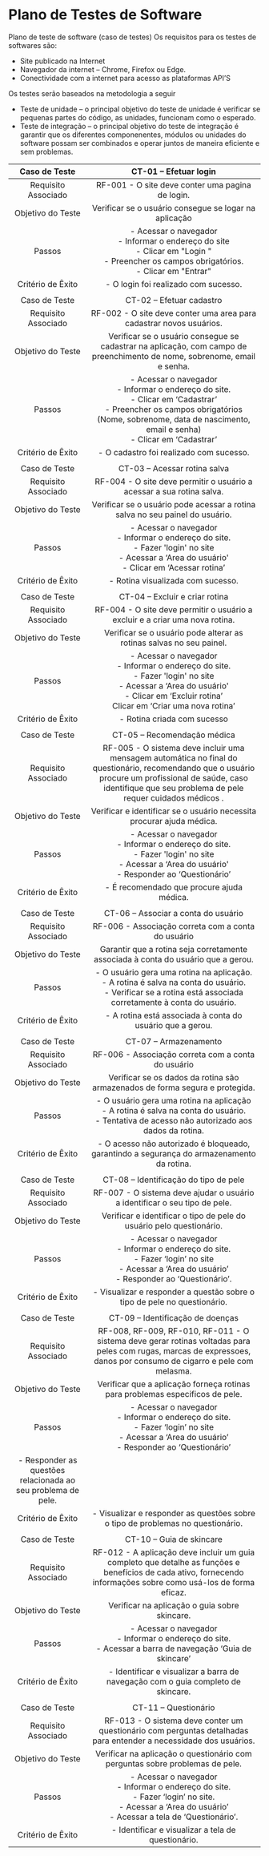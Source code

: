 # Plano de Testes de Software

Plano de teste de software (caso de testes)
Os requisitos para os testes de softwares são: 
- Site publicado na Internet
- Navegador da internet – Chrome, Firefox ou Edge.
- Conectividade com a internet para acesso as plataformas API’S 

Os testes serão baseados na metodologia a seguir

- Teste de unidade – o principal objetivo do teste de unidade é verificar se pequenas partes do código, as unidades, funcionam como o esperado.
- Teste de integração – o principal objetivo do teste de integração é garantir que os diferentes componenentes, módulos ou unidades do software possam ser combinados e operar juntos de maneira eficiente e sem problemas.

 
| **Caso de Teste** 	| **CT-01 – Efetuar login** 	|
|:---:	|:---:	|
|	Requisito Associado 	| RF-001 - O site deve conter uma pagina de login. |
| Objetivo do Teste 	| Verificar se o usuário consegue se logar na aplicação |
| Passos 	| - Acessar o navegador <br> - Informar o endereço do site <br> - Clicar em "Login " <br> - Preencher os campos obrigatórios. <br> - Clicar em "Entrar" |
|Critério de Êxito | - O login foi realizado com sucesso. |
|  	|  	|
| Caso de Teste 	| CT-02 – Efetuar cadastro	|
|Requisito Associado | RF-002	- O site deve conter uma area para cadastrar novos usuários. |
| Objetivo do Teste 	| Verificar se o usuário consegue se cadastrar na aplicação, com campo de preenchimento de nome, sobrenome, email e senha. |
| Passos 	| - Acessar o navegador <br> - Informar o endereço do site.<br> - Clicar em ‘Cadastrar’ <br> - Preencher os campos obrigatórios (Nome, sobrenome, data de nascimento, email e senha) <br>  - Clicar em ‘Cadastrar’ |
|Critério de Êxito | - O cadastro foi realizado com sucesso. |
|  	|  	|
| Caso de Teste 	| CT-03 – Acessar rotina salva	|
|Requisito Associado | RF-004	- O site deve permitir o usuário a acessar a sua rotina salva. |
| Objetivo do Teste 	| Verificar se o usuário pode acessar a rotina salva no seu painel do usuário. |
| Passos 	| - Acessar o navegador <br> - Informar o endereço do site.<br> - Fazer 'login' no site <br> - Acessar a ‘Area do usuário' <br>  - Clicar em ‘Acessar rotina’ |
|Critério de Êxito | - Rotina visualizada com sucesso. |
|  	|  	|
| Caso de Teste 	| CT-04 – Excluir e criar rotina	|
|Requisito Associado | RF-004	- O site deve permitir o usuário a excluir e a criar uma nova rotina. |
| Objetivo do Teste 	| Verificar se o usuário pode alterar as rotinas salvas no seu painel. |
| Passos 	| - Acessar o navegador <br> - Informar o endereço do site.<br> - Fazer 'login' no site <br> - Acessar a ‘Area do usuário' <br>  - 	Clicar em ‘Excluir rotina’ <br>	Clicar em ‘Criar uma nova rotina’ |
|Critério de Êxito | - Rotina criada com sucesso |
|  	|  	|
| Caso de Teste 	| CT-05 – Recomendação médica	|
|Requisito Associado | RF-005	- O sistema deve incluir uma mensagem automática no final do questionário, recomendando que o usuário procure um profissional de saúde, caso identifique que seu problema de pele requer cuidados médicos . |
| Objetivo do Teste 	| Verificar e identificar se o usuário necessita procurar ajuda médica. |
| Passos 	| - Acessar o navegador <br> - Informar o endereço do site.<br> - Fazer 'login' no site <br> - Acessar a ‘Area do usuário' <br>  - Responder ao ‘Questionário’ |
|Critério de Êxito | - É recomendado que procure ajuda médica. |
|  	|  	|
| Caso de Teste 	| CT-06 – Associar a conta do usuário	|
|Requisito Associado | RF-006	- Associação correta com a conta do usuário |
| Objetivo do Teste 	| Garantir que a rotina seja corretamente associada à conta do usuário que a gerou. |
| Passos 	| -	O usuário gera uma rotina na aplicação. <br> - A rotina é salva na conta do usuário.<br> - Verificar se a rotina está associada corretamente à conta do usuário. |
|Critério de Êxito | - A rotina está associada à conta do usuário que a gerou. |
|  	|  	|
| Caso de Teste 	| CT-07 – Armazenamento	|
|Requisito Associado | RF-006	- Associação correta com a conta do usuário |
| Objetivo do Teste 	| Verificar se os dados da rotina são armazenados de forma segura e protegida. |
| Passos 	| -	O usuário gera uma rotina na aplicação <br> - A rotina é salva na conta do usuário.<br> -	Tentativa de acesso não autorizado aos dados da rotina. |
|Critério de Êxito | - O acesso não autorizado é bloqueado, garantindo a segurança do armazenamento da rotina. |
|  	|  	|
| Caso de Teste 	| CT-08 – Identificação do tipo de pele	|
|Requisito Associado | RF-007	- O sistema deve ajudar o usuário a identificar o seu tipo de pele. |
| Objetivo do Teste 	| Verificar e identificar o tipo de pele do usuário pelo questionário. |
| Passos 	| -	Acessar o navegador <br> - Informar o endereço do site. <br> -	Fazer ‘login’ no site <br> - Acessar a ‘Area do usuário’ <br> - Responder ao ‘Questionário’. |
|Critério de Êxito | - Visualizar e responder a questão sobre o tipo de pele no questionário. |
|  	|  	|
| Caso de Teste 	| CT-09 – Identificação de doenças	|
|Requisito Associado | RF-008, RF-009, RF-010, RF-011 - O sistema deve gerar rotinas voltadas para peles com rugas, marcas de expressoes, danos por consumo de cigarro e pele com melasma. |
| Objetivo do Teste 	| Verificar que a aplicação forneça rotinas para problemas especificos de pele. |
| Passos 	| -	Acessar o navegador <br> - Informar o endereço do site. <br> -	Fazer ‘login’ no site <br> - 	Acessar a ‘Area do usuário’ <br> - Responder ao ‘Questionário’ <br> 
 - Responder as questões relacionada ao seu problema de pele.|
|Critério de Êxito | - Visualizar e responder as questões sobre o tipo de problemas no questionário. |
|  	|  	|
| Caso de Teste 	| CT-10 – Guia de skincare	|
|Requisito Associado | RF-012 - A aplicação deve incluir um guia completo que detalhe as funções e benefícios de cada ativo, fornecendo informações sobre como usá-los de forma eficaz. |
| Objetivo do Teste 	| Verificar na aplicação o guia sobre skincare. |
| Passos 	| -	Acessar o navegador <br> - Informar o endereço do site. <br> -	Acessar a barra de navegação ‘Guia de skincare’ |
|Critério de Êxito | - Identificar e visualizar a barra de navegação com o guia completo de skincare. |
|  	|  	|
| Caso de Teste 	| CT-11 – Questionário	|
|Requisito Associado | RF-013 - O sistema deve conter um questionário com perguntas detalhadas para entender a necessidade dos usuários. |
| Objetivo do Teste 	| Verificar na aplicação o questionário com perguntas sobre problemas de pele. |
| Passos 	| -	Acessar o navegador <br> - Informar o endereço do site. <br> -	Fazer ‘login’ no site. <br> -	Acessar a ‘Area do usuário’  <br> - Acessar a tela de ‘Questionário’.|
|Critério de Êxito | - Identificar e visualizar a tela de questionário. |





